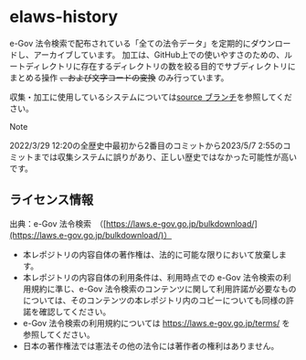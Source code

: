 # elaws-history

e-Gov 法令検索で配布されている「全ての法令データ」を定期的にダウンロードし、アーカイブしています。
加工は、GitHub上での使いやすさのための、ルートディレクトリに存在するディレクトリの数を絞る目的でサブディレクトリにまとめる操作 ~~、および文字コードの変換~~ のみ行っています。

収集・加工に使用しているシステムについては[source ブランチ](https://github.com/kissge/elaws-history/tree/source)を参照してください。

> [!NOTE]
> 2022/3/29 12:20の全歴史中最初から2番目のコミットから2023/5/7 2:55のコミットまでは収集システムに誤りがあり、正しい歴史ではなかった可能性が高いです。

## ライセンス情報

出典：e-Gov 法令検索　（[https://laws.e-gov.go.jp/bulkdownload/](https://laws.e-gov.go.jp/bulkdownload/)）

- 本レポジトリの内容自体の著作権は、法的に可能な限りにおいて放棄します。
- 本レポジトリの内容自体の利用条件は、利用時点での e-Gov 法令検索の利用規約に準じ、e-Gov 法令検索のコンテンツに関して利用許諾が必要なものについては、そのコンテンツの本レポジトリ内のコピーについても同様の許諾を確認してください。
- e-Gov 法令検索の利用規約については https://laws.e-gov.go.jp/terms/ を参照してください。
- 日本の著作権法では憲法その他の法令には著作者の権利はありません。
